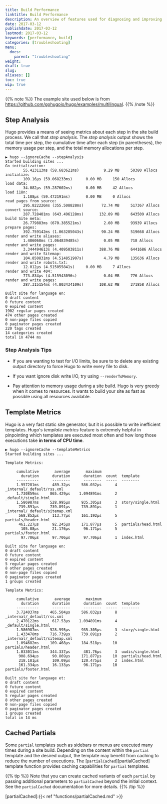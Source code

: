 ```yaml
---
title: Build Performance
linktitle: Build Performance
description: An overview of features used for diagnosing and improving performance issues in site builds.
date: 2017-03-12
publishdate: 2017-03-12
lastmod: 2017-03-12
keywords: [performance, build]
categories: [troubleshooting]
menu:
  docs:
    parent: "troubleshooting"
weight:
draft: true
slug:
aliases: []
toc: true
wip: true
---
```


{{% note %}}
The example site used below is from https://github.com/gohugoio/hugo/examples/multilingual.
{{% /note %}}


## Step Analysis

Hugo provides a means of seeing metrics about each step in the site build
process.  We call that *step analysis*.  The *step analysis* output shows the
total time per step, the cumulative time after each step (in parentheses),
the memory usage per step, and the total memory allocations per step.

```
▶ hugo --ignoreCache --stepAnalysis
Started building sites ...
Go initialization:
        55.423113ms (58.683621ms)           9.29 MB     50380 Allocs
initialize:
        109.16µs (59.068233ms)      0.00 MB     150 Allocs
load data:
        34.082µs (59.287602ms)      0.00 MB     42 Allocs
load i18n:
        1.188µs (59.472191ms)       0.00 MB     0 Allocs
read pages from source:
        295.822226ms (355.508828ms)        72.74 MB     517367 Allocs
convert source:
        287.728401ms (643.496128ms)       132.09 MB     643509 Allocs
build Site meta:
        26.779883ms (670.385521ms)          2.60 MB     93939 Allocs
prepare pages:
        392.759142ms (1.063285043s)        90.24 MB     519668 Allocs
render and write aliases:
        1.486068ms (1.064839485s)           0.05 MB     718 Allocs
render and write pages:
        3.344494613s (4.409503811s)       388.76 MB     6441686 Allocs
render and write Sitemap:
        104.850831ms (4.514851907s)         4.79 MB     135636 Allocs
render and write robots.txt:
        12.012µs (4.515055841s)     0.00 MB     7 Allocs
render and write 404:
        773.834µs (4.515943096s)            0.04 MB     776 Allocs
render and write pages:
        287.315154ms (4.803434109s)       108.62 MB     271858 Allocs

Built site for language en:
0 draft content
0 future content
0 expired content
1902 regular pages created
474 other pages created
0 non-page files copied
0 paginator pages created
220 tags created
14 categories created
total in 4744 ms
```

### Step Analysis Tips

- If you are wanting to test for I/O limits, be sure to to delete any
  existing output directory to force Hugo to write every file to disk.

- If you want ignore disk write I/O, try using `--renderToMemory`.

- Pay attention to memory usage during a site build.  Hugo is very greedy when
  it comes to resources.  It wants to build your site as fast as possible using
  all resources available.

## Template Metrics

Hugo is a very fast static site generator, but it is possible to write
inefficient templates.  Hugo's *template metrics* feature is extremely helpful
in pinpointing which templates are executed most often and how long those
executions take **in terms of CPU time**.

```
▶ hugo --ignoreCache --templateMetrics
Started building sites ...

Template Metrics:

     cumulative       average       maximum
       duration      duration      duration  count  template
     ----------      --------      --------  -----  --------
     1.957281ms      489.32µs     586.032µs      4  _internal/_default/rss.xml
     1.730859ms     865.429µs    1.094891ms      2  _default/single.html
     1.586987ms     528.995µs     935.305µs      3  story/single.html
      739.891µs     739.891µs     739.891µs      1  _internal/_default/sitemap.xml
      568.852µs      113.77µs     161.192µs      5  partials/header.html
      461.227µs      92.245µs     171.877µs      5  partials/head.html
       105.88µs      21.176µs      96.171µs      5  partials/footer.html
       97.706µs      97.706µs      97.706µs      1  index.html

Built site for language en:
0 draft content
0 future content
0 expired content
5 regular pages created
8 other pages created
0 non-page files copied
0 paginator pages created
1 groups created

Template Metrics:

     cumulative       average       maximum
       duration      duration      duration  count  template
     ----------      --------      --------  -----  --------
     3.724037ms     465.504µs     586.032µs      8  _internal/_default/rss.xml
     2.470122ms      617.53µs    1.094891ms      4  _default/single.html
     1.586987ms     528.995µs     935.305µs      3  story/single.html
     1.433478ms     716.739µs     739.891µs      2  _internal/_default/sitemap.xml
     1.094682ms     109.468µs     184.518µs     10  partials/header.html
     1.033011ms     344.337µs      481.76µs      3  uudis/single.html
      908.694µs      90.869µs     171.877µs     10  partials/head.html
      218.181µs      109.09µs     120.475µs      2  index.html
      161.334µs      16.133µs      96.171µs     10  partials/footer.html

Built site for language et:
0 draft content
0 future content
0 expired content
5 regular pages created
8 other pages created
0 non-page files copied
0 paginator pages created
1 groups created
total in 14 ms
```


## Cached Partials

Some `partial` templates such as sidebars or menus are executed many times
during a site build.  Depending on the content within the `partial` template and
the desired output, the template may benefit from caching to reduce the number
of executions.  The [`partialCached`][partialCached] template function provides
caching capabilities for `partial` templates.

{{% tip %}}
Note that you can create cached variants of each `partial` by passing additional
parameters to `partialCached` beyond the initial context.  See the
`partialCached` documentation for more details.
{{% /tip %}}

[partialCached]:{{< ref "functions/partialCached.md" >}}
